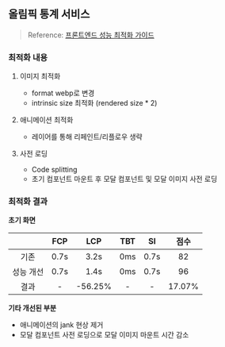 ## 올림픽 통계 서비스

> Reference: [프론트엔드 성능 최적화 가이드](https://product.kyobobook.co.kr/detail/S000200178292)

### 최적화 내용

1. 이미지 최적화

   - format webp로 변경
   - intrinsic size 최적화 (rendered size \* 2)

2. 애니메이션 최적화

   - 레이어를 통해 리페인트/리플로우 생략

3. 사전 로딩
   - Code splitting
   - 초기 컴포넌트 마운트 후 모달 컴포넌트 및 모달 이미지 사전 로딩

### 최적화 결과

**초기 화면**

|           | FCP  |   LCP   | TBT |  SI  |  점수  |
| :-------: | :--: | :-----: | :-: | :--: | :----: |
|   기존    | 0.7s |  3.2s   | 0ms | 0.7s |   82   |
| 성능 개선 | 0.7s |  1.4s   | 0ms | 0.7s |   96   |
|   결과    |  -   | -56.25% |  -  |  -   | 17.07% |

**기타 개선된 부분**

- 애니메이션의 jank 현상 제거
- 모달 컴포넌트 사전 로딩으로 모달 이미지 마운트 시간 감소
